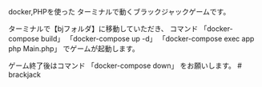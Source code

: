 docker,PHPを使った
ターミナルで動くブラックジャックゲームです。

ターミナルで【bjフォルダ】に移動していただき、
コマンド
「docker-compose build」
「docker-compose up -d」
「docker-compose exec app php Main.php」
でゲームが起動します。

ゲーム終了後はコマンド
「docker-compose down」
をお願いします。
#   b r a c k j a c k  
 